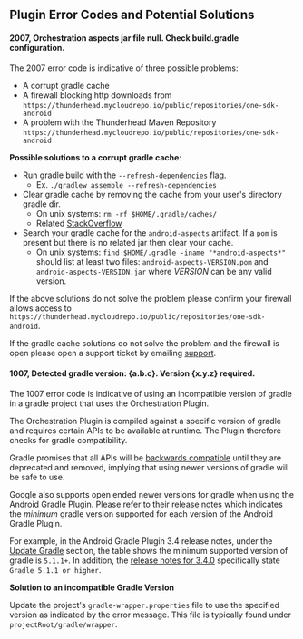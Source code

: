 ## Plugin Error Codes and Potential Solutions

#### 2007, Orchestration aspects jar file null. Check build.gradle configuration.
The 2007 error code is indicative of three possible problems: 

* A corrupt gradle cache
* A firewall blocking http downloads from `https://thunderhead.mycloudrepo.io/public/repositories/one-sdk-android`
* A problem with the Thunderhead Maven Repository `https://thunderhead.mycloudrepo.io/public/repositories/one-sdk-android`

**Possible solutions to a corrupt gradle cache**:

* Run gradle build with the `--refresh-dependencies` flag. 
  * Ex. `./gradlew assemble --refresh-dependencies`
* Clear gradle cache by removing the cache from your user's directory gradle dir. 
  * On unix systems: `rm -rf $HOME/.gradle/caches/`
  * Related [StackOverflow](https://stackoverflow.com/questions/13565082/how-can-i-force-gradle-to-redownload-dependencies)
* Search your gradle cache for the `android-aspects` artifact. If a `pom` is present but there is no related jar then clear your cache.
  * On unix systems: `find $HOME/.gradle -iname "*android-aspects*"` should list at least two files: 
  `android-aspects-VERSION.pom` and `android-aspects-VERSION.jar` where _VERSION_ can be any valid version. 
  
If the above solutions do not solve the problem please confirm your firewall allows access to 
`https://thunderhead.mycloudrepo.io/public/repositories/one-sdk-android`.  

If the gradle cache solutions do not solve the problem and the firewall is open please open a support ticket
by emailing [support](mailto:onesupport@thunderhead.com).

#### 1007, Detected gradle version: {a.b.c}. Version {x.y.z} required.
The 1007 error code is indicative of using an incompatible version of gradle in a gradle project that uses the Orchestration Plugin.

The Orchestration Plugin is compiled against a specific version of gradle and requires certain APIs to be available at runtime.
The Plugin therefore checks for gradle compatibility.

Gradle promises that all APIs will be [backwards compatible](https://docs.gradle.org/current/userguide/feature_lifecycle.html#backwards_compatibility)
until they are deprecated and removed, implying that using newer versions of gradle will be safe to use.

Google also supports open ended newer versions for gradle when using the Android Gradle Plugin.  Please refer to their 
[release notes](https://developer.android.com/studio/releases/gradle-plugin) which indicates the _minimum_ gradle version supported
for each version of the Android Gradle Plugin.

For example, in the Android Gradle Plugin 3.4 release notes, under the [Update Gradle](https://developer.android.com/studio/releases/gradle-plugin#updating-gradle)
section, the table shows the minimum supported version of gradle is `5.1.1+`.  In addition, the 
[release notes for 3.4.0](https://developer.android.com/studio/releases/gradle-plugin#3-4-0) specifically state `Gradle 5.1.1 or higher`.

**Solution to an incompatible Gradle Version**

Update the project's `gradle-wrapper.properties` file to use the specified version as indicated by the error message. This file is typically
found under `projectRoot/gradle/wrapper`. 


